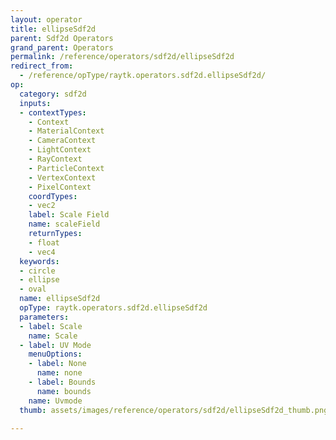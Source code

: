 ```yaml
---
layout: operator
title: ellipseSdf2d
parent: Sdf2d Operators
grand_parent: Operators
permalink: /reference/operators/sdf2d/ellipseSdf2d
redirect_from:
  - /reference/opType/raytk.operators.sdf2d.ellipseSdf2d/
op:
  category: sdf2d
  inputs:
  - contextTypes:
    - Context
    - MaterialContext
    - CameraContext
    - LightContext
    - RayContext
    - ParticleContext
    - VertexContext
    - PixelContext
    coordTypes:
    - vec2
    label: Scale Field
    name: scaleField
    returnTypes:
    - float
    - vec4
  keywords:
  - circle
  - ellipse
  - oval
  name: ellipseSdf2d
  opType: raytk.operators.sdf2d.ellipseSdf2d
  parameters:
  - label: Scale
    name: Scale
  - label: UV Mode
    menuOptions:
    - label: None
      name: none
    - label: Bounds
      name: bounds
    name: Uvmode
  thumb: assets/images/reference/operators/sdf2d/ellipseSdf2d_thumb.png

---
```

